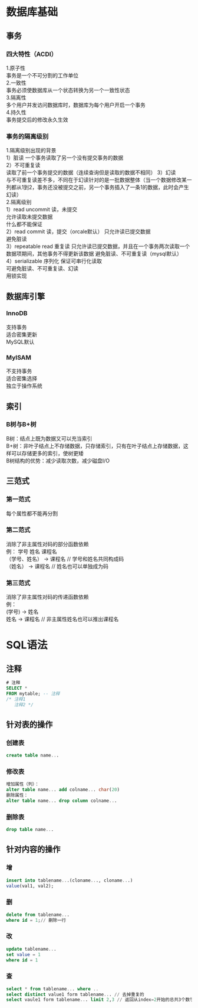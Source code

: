 # 数据库基础  
## 事务  
### 四大特性（ACDI）  
1.原子性  
事务是一个不可分割的工作单位  
2.一致性  
事务必须使数据库从一个状态转换为另一个一致性状态  
3.隔离性  
多个用户并发访问数据库时，数据库为每个用户开启一个事务  
4.持久性  
事务提交后的修改永久生效  
### 事务的隔离级别
1.隔离级别出现的背景  
1）脏读
一个事务读取了另一个没有提交事务的数据  
2）不可重复读  
读取了前一个事务提交的数据（连续查询但是读取的数据不相同） 
3）幻读  
与不可重复读差不多，不同在于幻读针对的是一批数据整体（当一个数据修改某一列都从1到2，事务还没被提交之前，另一个事务插入了一条1的数据，此时会产生幻读）  
2.隔离级别  
1）read uncommit 读，未提交  
允许读取未提交数据  
什么都不能保证   
2）read commit 读，提交（orcale默认）
只允许读已提交数据  
避免脏读  
3）repeatable read 重复读
只允许读已提交数据，并且在一个事务两次读取一个数据项期间，其他事务不得更新该数据
避免脏读、不可重复读（mysql默认）  
4）serializable 序列化
保证可串行化读取  
可避免脏读、不可重复读、幻读  
用锁实现   

## 数据库引擎  
### InnoDB  
支持事务  
适合密集更新  
MySQL默认  
### MyISAM  
不支持事务  
适合密集选择  
独立于操作系统  

## 索引  
### B树与B+树  
B树：结点上既为数据又可以充当索引  
B+树：非叶子结点上不存储数据，只存储索引，只有在叶子结点上存储数据，这样可以存储更多的索引，使树更矮  
B树结构的优势：减少读取次数，减少磁盘I/O  

## 三范式  
### 第一范式  
每个属性都不能再分割  

### 第二范式  
消除了非主属性对码的部分函数依赖  
例： 学号 姓名 课程名    
（学号、姓名） -> 课程名 // 学号和姓名共同构成码  
（姓名） -> 课程名  // 姓名也可以单独成为码  
### 第三范式  
消除了非主属性对码的传递函数依赖  
例：  
(学号) -> 姓名  
姓名 -> 课程名  // 非主属性姓名也可以推出课程名  

# SQL语法
## 注释
```sql
# 注释
SELECT *
FROM mytable; -- 注释
/* 注释1
   注释2 */
```
## 针对表的操作
### 创建表   
```sql
create table name... 
```
### 修改表  
```sql
增加属性（列）：
alter table name... add colname... char(20) 
删除属性：
alter table name... drop column colname... 
```
### 删除表  
```sql
drop table name...
```
## 针对内容的操作
### 增
``` sql
insert into tablename...(cloname..., cloname...)
value(val1, val2);
```
### 删
```sql
delete from tablename... 
where id = 1;// 删除一行
```
### 改
```sql
update tablename... 
set value = 1
where id = 1
```
### 查
``` sql
select * from tablename... where ..
select distinct value1 form tablename... // 去掉重复的
select vaule1 form tablename... limit 2,3 // 返回从index=2开始的总共3个数字
```
